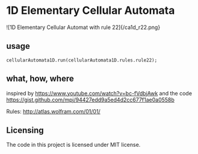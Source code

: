 # 1D Elementary Cellular Automata

![1D Elementary Cellular Automat with rule 22]{/ca1d_r22.png}

## usage
```javscript
cellularAutomata1D.run(cellularAutomata1D.rules.rule22);
```

## what, how, where
inspired by https://www.youtube.com/watch?v=bc-fVdbjAwk
and the code https://gist.github.com/mpj/94427edd9a5ed4d2cc677f1ae0a0558b

Rules: http://atlas.wolfram.com/01/01/


## Licensing

The code in this project is licensed under MIT license.